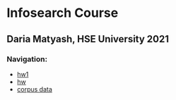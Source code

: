 # Infosearch Course
## Daria Matyash,  HSE University 2021

### Navigation:
* [hw1](https://github.com/MatyashDare/info_search/tree/main/hw1)
* [hw](https://github.com/MatyashDare/info_search/tree/main/hw2)
* [corpus data](https://github.com/MatyashDare/info_search/tree/main/friends-data)

